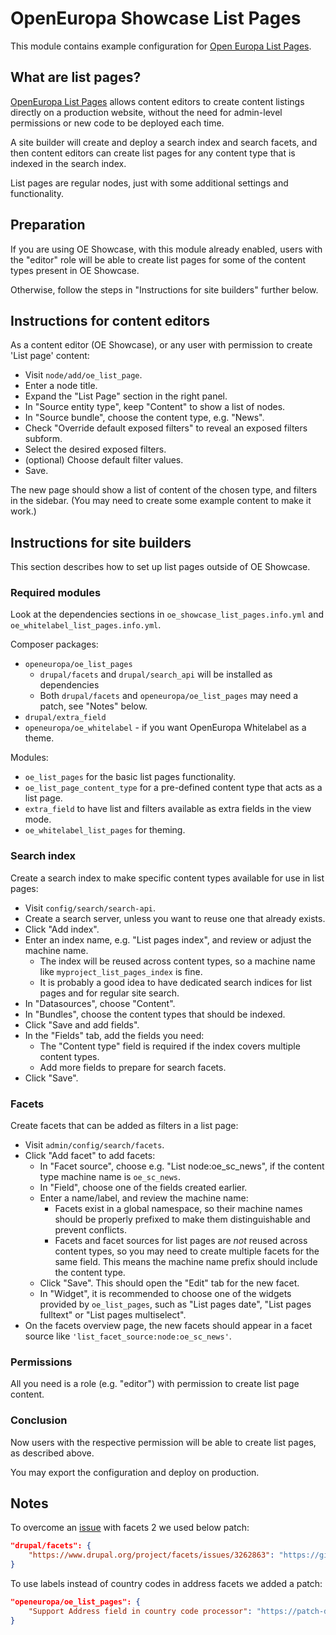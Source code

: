 # OpenEuropa Showcase List Pages

This module contains example configuration for [Open Europa List Pages](https://github.com/openeuropa/oe_list_pages).

## What are list pages?

[OpenEuropa List Pages](https://github.com/openeuropa/oe_list_pages) allows content editors to create content listings directly on a production website, without the need for admin-level permissions or new code to be deployed each time.

A site builder will create and deploy a search index and search facets, and then content editors can create list pages for any content type that is indexed in the search index.

List pages are regular nodes, just with some additional settings and functionality.

## Preparation

If you are using OE Showcase, with this module already enabled, users with the "editor" role will be able to create list pages for some of the content types present in OE Showcase.

Otherwise, follow the steps in "Instructions for site builders" further below.

## Instructions for content editors

As a content editor (OE Showcase), or any user with permission to create 'List page' content:

* Visit `node/add/oe_list_page`.
* Enter a node title.
* Expand the "List Page" section in the right panel.
* In "Source entity type", keep "Content" to show a list of nodes.
* In "Source bundle", choose the content type, e.g. "News".
* Check "Override default exposed filters" to reveal an exposed filters subform.
* Select the desired exposed filters.
* (optional) Choose default filter values.
* Save.

The new page should show a list of content of the chosen type, and filters in the sidebar. (You may need to create some example content to make it work.)

## Instructions for site builders

This section describes how to set up list pages outside of OE Showcase.

### Required modules

Look at the dependencies sections in `oe_showcase_list_pages.info.yml` and `oe_whitelabel_list_pages.info.yml`.

Composer packages:

- `openeuropa/oe_list_pages`
  - `drupal/facets` and `drupal/search_api` will be installed as dependencies
  - Both `drupal/facets` and `openeuropa/oe_list_pages` may need a patch, see "Notes" below.
- `drupal/extra_field`
- `openeuropa/oe_whitelabel` - if you want OpenEuropa Whitelabel as a theme.

Modules:

- `oe_list_pages` for the basic list pages functionality.
- `oe_list_page_content_type` for a pre-defined content type that acts as a list page.
- `extra_field` to have list and filters available as extra fields in the view mode.
- `oe_whitelabel_list_pages` for theming.

### Search index

Create a search index to make specific content types available for use in list pages:

* Visit `config/search/search-api`.
* Create a search server, unless you want to reuse one that already exists.
* Click "Add index".
* Enter an index name, e.g. "List pages index", and review or adjust the machine name.
  * The index will be reused across content types, so a machine name like `myproject_list_pages_index` is fine.
  * It is probably a good idea to have dedicated search indices for list pages and for regular site search.
* In "Datasources", choose "Content".
* In "Bundles", choose the content types that should be indexed.
* Click "Save and add fields".
* In the "Fields" tab, add the fields you need:
  * The "Content type" field is required if the index covers multiple content types.
  * Add more fields to prepare for search facets.
* Click "Save".

### Facets

Create facets that can be added as filters in a list page:

* Visit `admin/config/search/facets`.
* Click "Add facet" to add facets:
  * In "Facet source", choose e.g. "List node:oe_sc_news", if the content type machine name is `oe_sc_news`.
  * In "Field", choose one of the fields created earlier.
  * Enter a name/label, and review the machine name:
    * Facets exist in a global namespace, so their machine names should be properly prefixed to make them distinguishable and prevent conflicts.
    * Facets and facet sources for list pages are _not_ reused across content types, so you may need to create multiple facets for the same field. This means the machine name prefix should include the content type.
  * Click "Save". This should open the "Edit" tab for the new facet.
  * In "Widget", it is recommended to choose one of the widgets provided by `oe_list_pages`, such as "List pages date", "List pages fulltext" or "List pages multiselect".
* On the facets overview page, the new facets should appear in a facet source like `'list_facet_source:node:oe_sc_news'`.

### Permissions

All you need is a role (e.g. "editor") with permission to create list page content.

### Conclusion

Now users with the respective permission will be able to create list pages, as described above.

You may export the configuration and deploy on production.

## Notes

To overcome an [issue](https://www.drupal.org/project/facets/issues/3262863) with facets 2 we used below patch:
```json
"drupal/facets": {
    "https://www.drupal.org/project/facets/issues/3262863": "https://git.drupalcode.org/project/facets/-/commit/88fd8a88a7206ea2e3828718fc404665ee20b064.diff"
}
```

To use labels instead of country codes in address facets we added a patch:
```json
"openeuropa/oe_list_pages": {
    "Support Address field in country code processor": "https://patch-diff.githubusercontent.com/raw/openeuropa/oe_list_pages/pull/139.diff"
}
```
